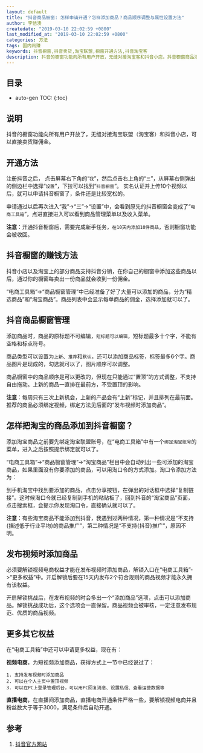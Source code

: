 ```yaml
---
layout: default
title: "抖音商品橱窗: 怎样申请开通？怎样添加商品？商品顺序调整与属性设置方法"
author: 李佶澳
createdate: "2019-03-10 22:02:59 +0800"
last_modified_at: "2019-03-10 22:02:59 +0800"
categories: 方法
tags: 国内网赚
keywords: 抖音橱窗,抖音卖货,淘宝联盟,橱窗开通方法,抖音淘宝客
description: 抖音的橱窗功能向所有用户开放，无缝对接淘宝客和抖音小店。抖音橱窗商品添加顺序调整方法
---
```


## 目录
* auto-gen TOC:
{:toc}

## 说明

抖音的橱窗功能向所有用户开放了，无缝对接淘宝联盟（淘宝客）和抖音小店，可以直接卖货赚佣金。

## 开通方法

注册抖音之后， 点击屏幕右下角的“`我`”，然后点击右上角的“`三`”，从屏幕右侧弹出的侧边栏中选择“`设置`”，下拉可以找到“`抖音橱窗`”。
实名认证并上传10个视频以后，就可以申请抖音橱窗了，条件还是比较宽松的。

申请通过以后再次进入“我”->“三”->“设置”中，会看到原先的抖音橱窗会变成了“`电商工具箱`”，点进直接进入可以看到商品管理菜单以及收入菜单。

**注意**：开通抖音橱窗后，需要完成新手任务，`在10天内添加10件商品`，否则橱窗功能会被收回。

## 抖音橱窗的赚钱方法

抖音小店以及淘宝上的部分商品支持抖音分销，在你自己的橱窗中添加这些商品以后，通过你的橱窗每卖出一份商品就会收到一份佣金。

“电商工具箱”->“商品橱窗管理”中已经准备了好了大量可以添加的商品，分为“精选商品”和“淘宝商品”。商品列表中会显示每单商品的佣金，选择添加就可以了。

## 抖音商品橱窗管理

添加商品时，商品的原标题不可编辑，`短标题可以编辑`，短标题最多十个字，不能有空格和标点符号。

商品类型可以设置为`上新`、`推荐`和`默认`，还可以添加商品标签，标签最多6个字。商品图片是现成的，勾选就可以了，图片顺序可以调整。

商品橱窗中的商品顺序是可以更改的，但现在只能通过“置顶”的方式调整，不支持自由拖动。上新的商品一直排在最前方，不受置顶的影响。

**注意**：每周只有三次上新机会，上新的产品会有“上新”标记，并且排列在最前面。推荐的商品必须绑定视频，绑定方法见后面的“发布视频时添加商品”。

## 怎样把淘宝的商品添加到抖音橱窗？

添加淘宝商品之前要先绑定淘宝联盟账号，在“电商工具箱”中有一个`绑定淘宝账号`的菜单，进入之后按照提示绑定就可以了。

“电商工具箱”->“商品橱窗管理”->“淘宝商品”栏目中会自动列出一些可添加的淘宝商品，如果里面没有你要添加的商品，可以用淘口令的方式添加。淘口令添加方法为：

到手机淘宝中找到要添加的商品，点击分享按钮，在弹出的对话框中选择“复制链接”。这时候淘口令就已经复制到手机的粘贴板了，回到抖音的“淘宝商品”页面，点击搜索框，会提示你发现淘口令，直接确认就可以了。

**注意**：有些淘宝商品不能添加到抖音，我遇到过两种情况，第一种情况是“不支持{描述低于行业平均}的商品推广”，第二种情况是“不支持{抖音}推广”，原因不明。

## 发布视频时添加商品

必须要解锁视频电商权益才能在发布视频时添加商品，解锁入口在“电商工具箱”->“更多权益”中。开启解锁后要在15天内发布2个符合规则的商品视频才能永久拥有该权益。

开启解锁挑战后，在发布视频的时会多出一个“添加商品”选项，点击可以添加商品。解锁挑战成功后，这个选项会一直保留。商品视频会被审核，一定注意发布规范、优质的商品视频。

## 更多其它权益

在“电商工具箱”中还可以申请更多权益，现在有：

**视频电商**，为短视频添加商品，获得方式上一节中已经说过了：

	1. 支持发布视频时添加商品
	2. 可以在个人主页中置顶视频
	3. 可以在PC上登录管理后台，可以用PC回复消息、设置私信、查看运营数据等

**直播电商**，在直播间添加商品，直播电商开通条件严格一些，要解锁视频电商并且粉丝数大于等于3000，满足条件后自动开通。

## 参考

1. [抖音官方网站][1]

[1]: https://www.douyin.com/ "抖音官方网站"
